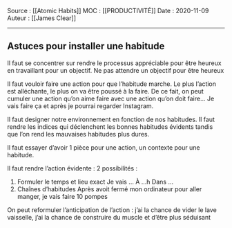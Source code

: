 Source : [[Atomic Habits]]
MOC : [[PRODUCTIVITÉ]]
Date : 2020-11-09
Auteur : [[James Clear]]
***

## Astuces pour installer une habitude

Il faut se concentrer sur rendre le processus appréciable pour être heureux en travaillant pour un objectif. Ne pas attendre un objectif pour être heureux

Il faut vouloir faire une action pour que l’habitude marche. Le plus l’action est alléchante, le plus on va être poussé à la faire. De ce fait, on peut cumuler une action qu’on aime faire avec une action qu’on doit faire… Je vais faire ça et après je pourrai regarder Instagram.

Il faut designer notre environnement en fonction de nos habitudes. Il faut rendre les indices qui déclenchent les bonnes habitudes évidents tandis que l’on rend les mauvaises habitudes plus dures.

Il faut essayer d’avoir 1 pièce pour une action, un contexte pour une habitude.

Il faut rendre l’action évidente : 2 possibilités :

1.  Formuler le temps et lieu exact Je vais … À …h Dans …
2.  Chaînes d’habitudes Après avoit fermé mon ordinateur pour aller manger, je vais faire 10 pompes

On peut reformuler l’anticipation de l’action : j’ai la chance de vider le lave vaisselle, j’ai la chance de construire du muscle et d’être plus séduisant